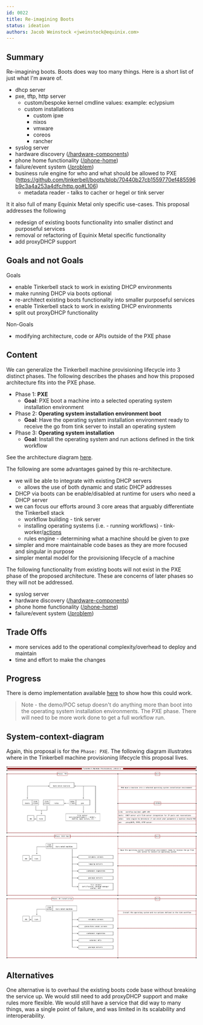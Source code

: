 ```yaml
---
id: 0022
title: Re-imagining Boots
status: ideation
authors: Jacob Weinstock <jweinstock@equinix.com>
---
```


## Summary

Re-imagining boots. Boots does way too many things.
Here is a short list of just what I'm aware of.

- dhcp server
- pxe, tftp, http server
  - custom/bespoke kernel cmdline values: example: eclypsium
  - custom installations
    - custom ipxe
    - nixos
    - vmware
    - coreos
    - rancher
- syslog server
- hardware discovery ([/hardware-components](https://github.com/tinkerbell/boots/blob/70440b27cb1559770ef485596b9c3a4a253a4dfc/http.go#L82))
- phone home functionality ([/phone-home](https://github.com/tinkerbell/boots/blob/70440b27cb1559770ef485596b9c3a4a253a4dfc/http.go#L69))
- failure/event system ([/problem](https://github.com/tinkerbell/boots/blob/70440b27cb1559770ef485596b9c3a4a253a4dfc/http.go#L71))
- business rule engine for who and what should be allowed to PXE (https://github.com/tinkerbell/boots/blob/70440b27cb1559770ef485596b9c3a4a253a4dfc/http.go#L106)
  - metadata reader - talks to cacher or hegel or tink server

It it also full of many Equinix Metal only specific use-cases.
This proposal addresses the following

- redesign of existing boots functionality into smaller distinct and purposeful services
- removal or refactoring of Equinix Metal specific functionality
- add proxyDHCP support

## Goals and not Goals

Goals

- enable Tinkerbell stack to work in existing DHCP environments
- make running DHCP via boots optional
- re-architect existing boots functionality into smaller purposeful services
- enable Tinkerbell stack to work in existing DHCP environments
- split out proxyDHCP functionality

Non-Goals

- modifying architecture, code or APIs outside of the PXE phase

## Content

We can generalize the Tinkerbell machine provisioning lifecycle into 3 distinct phases.
The following describes the phases and how this proposed architecture fits into the PXE phase.

- Phase 1: **PXE**
  - **Goal**: PXE boot a machine into a selected operating system installation environment
- Phase 2: **Operating system installation environment boot**
  - **Goal**: Have the operating system installation environment ready to receive the go from tink server to install an operating system
- Phase 3: **Operating system installation**
  - **Goal**: Install the operating system and run actions defined in the tink workflow

See the architecture diagram [here](./tinkerbell-lifecycle.png).

The following are some advantages gained by this re-architecture.

- we will be able to integrate with existing DHCP servers
  - allows the use of both dynamic and static DHCP addresses
- DHCP via boots can be enable/disabled at runtime for users who need a DHCP server
- we can focus our efforts around 3 core areas that arguably differentiate the Tinkerbell stack
  - workflow building - tink server
  - installing operating systems (i.e. - running workflows) - tink-worker/[actions](https://docs.tinkerbell.org/actions/action-architecture/)
  - rules engine - determining what a machine should be given to pxe
- simpler and more maintainable code bases as they are more focused and singular in purpose
- simpler mental model for the provisioning lifecycle of a machine

The following functionality from existing boots will not exist in the PXE phase of the proposed architecture.
These are concerns of later phases so they will not be addressed.

- syslog server
- hardware discovery ([/hardware-components](https://github.com/tinkerbell/boots/blob/70440b27cb1559770ef485596b9c3a4a253a4dfc/http.go#L82))
- phone home functionality ([/phone-home](https://github.com/tinkerbell/boots/blob/70440b27cb1559770ef485596b9c3a4a253a4dfc/http.go#L69))
- failure/event system ([/problem](https://github.com/tinkerbell/boots/blob/70440b27cb1559770ef485596b9c3a4a253a4dfc/http.go#L71))

## Trade Offs

- more services add to the operational complexity/overhead to deploy and maintain
- time and effort to make the changes

## Progress

There is demo implementation available [here](https://github.com/jacobweinstock/tinkerbell-next) to show how this could work.

> Note - the demo/POC setup doesn't do anything more than boot into the operating system installation environments.
> The PXE phase.
> There will need to be more work done to get a full workflow run.

## System-context-diagram

Again, this proposal is for the `Phase: PXE`.
The following diagram illustrates where in the Tinkerbell machine provisioning lifecycle this proposal lives.

![machine provisioning lifecycle](./tinkerbell-lifecycle.png#3)

## Alternatives

One alternative is to overhaul the existing boots code base without breaking the service up.
We would still need to add proxyDHCP support and make rules more flexible.
We would still have a service that did way to many things, was a single point of failure, and was limited in its scalability and interoperability.
